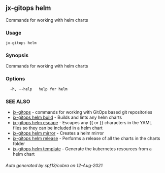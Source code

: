 ## jx-gitops helm

Commands for working with helm charts

### Usage

```
jx-gitops helm
```

### Synopsis

Commands for working with helm charts

### Options

```
  -h, --help   help for helm
```

### SEE ALSO

* [jx-gitops](jx-gitops.md)	 - commands for working with GitOps based git repositories
* [jx-gitops helm build](jx-gitops_helm_build.md)	 - Builds and lints any helm charts
* [jx-gitops helm escape](jx-gitops_helm_escape.md)	 - Escapes any {{ or }} characters in the YAML files so they can be included in a helm chart
* [jx-gitops helm mirror](jx-gitops_helm_mirror.md)	 - Creates a helm mirror 
* [jx-gitops helm release](jx-gitops_helm_release.md)	 - Performs a release of all the charts in the charts folder
* [jx-gitops helm template](jx-gitops_helm_template.md)	 - Generate the kubernetes resources from a helm chart

###### Auto generated by spf13/cobra on 12-Aug-2021

